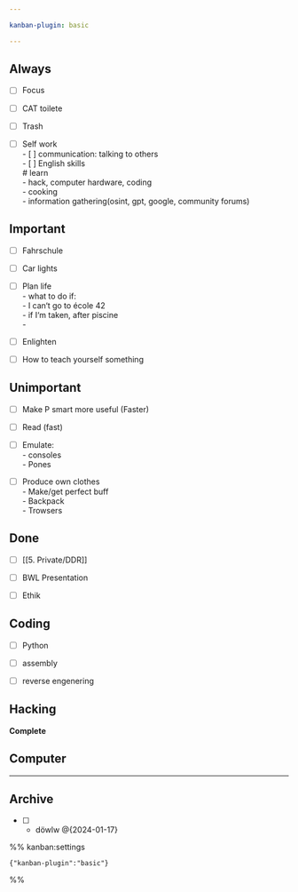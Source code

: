 ```yaml
---

kanban-plugin: basic

---
```


## Always

- [ ] Focus
- [ ] CAT toilete
- [ ] Trash
- [ ] Self work<br>- [ ] communication: talking to others<br>- [ ] English skills<br># learn<br>- hack, computer hardware, coding<br>- cooking<br>- information gathering(osint, gpt, google, community forums)


## Important

- [ ] Fahrschule
- [ ] Car lights
- [ ] Plan life<br>- what to do if:<br>	- I can‘t go to école 42<br>	- if I‘m taken, after piscine<br>	-
- [ ] Enlighten
- [ ] How to teach yourself something


## Unimportant

- [ ] Make P smart more useful (Faster)
- [ ] Read (fast)
- [ ] Emulate:<br>- consoles<br>- Pones
- [ ] Produce own clothes<br>- Make/get perfect buff<br>- Backpack<br>- Trowsers


## Done

- [ ] [[5. Private/DDR]]
- [ ] BWL Presentation
- [ ] Ethik


## Coding

- [ ] Python
- [ ] assembly
- [ ] reverse engenering


## Hacking

**Complete**


## Computer



***

## Archive

- [ ] - döwlw @{2024-01-17}

%% kanban:settings
```
{"kanban-plugin":"basic"}
```
%%